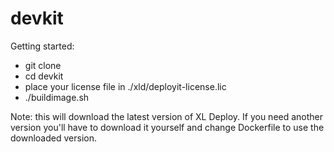 # devkit

Getting started:
- git clone
- cd devkit
- place your license file in ./xld/deployit-license.lic
- ./buildimage.sh

Note: this will download the latest version of XL Deploy. If you need another version you'll have to download it yourself and change Dockerfile to use the downloaded version.
